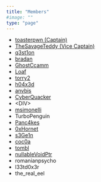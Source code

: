 ```yaml
---
title: "Members"
#image: ""
type: "page"
---
```


- [toasterpwn (Captain)](https://toasterpwn.github.io)
- [TheSavageTeddy (Vice Captain)](https://thesavageteddy.github.io)
- [q3st1on](https://twitter.com/q3st1on)
- [bradan](https://bradan.dev)
- [GhostCcamm](https://www.ghostccamm.com)
- [Loaf](file:///dev/null)
- [torry2](https://torrytw.ooo)
- [h04x3d](https://twitter.com/h04x3d)
- [anvbis](https://anvbis.au)
- [CyberQuacker](https://hatedpw.github.io/CyberQuackers/)
- \<DIV\>
- [msimonelli](https://twitter.com/_msimonelli)
- TurboPenguin
- [Panc4kes](https://jacksun.dev/)
- [0xHornet](https://twitter.com/0xHornet)
- [s3Ge1n](https://twitter.com/SeG3ln)
- [coc0a](https://twitter.com/coc0a__)
- [tombl](https://twitter.com/tombl18)
- [nullableVoidPtr](https://nullablevo.id.au/)
- romanianpsycho
- l33td0x3r
- the_real_eel
